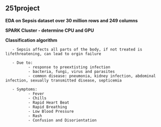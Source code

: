 ## 251project

**EDA on Sepsis dataset over 30 million rows and 249 columns**

**SPARK Cluster - determine CPU and GPU**

**Classification algorithm**

       - Sepsis affects all parts of the body, if not treated is lifethreatening, can lead to orgin failure
       
       - Due to:
              - response to preextisting infection
              - bacteria, fungi, virus and parasites
              - common disease: pneumonia, kidney infection, abdominal infection, sexually transmitted disease, septicemia
              
       - Symptoms: 
              - Fever
              - Chills
              - Rapid Heart Beat
              - Rapid Breathing
              - Low Blood Pressure
              - Rash
              - Confusion and Disorientation
              
